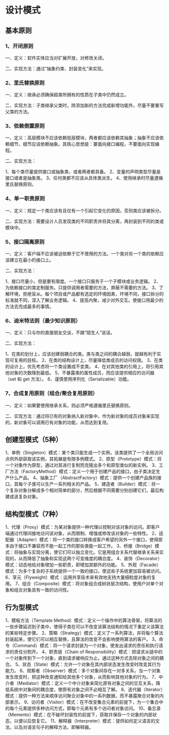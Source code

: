 # 设计模式

## 基本原则

### 1、开闭原则

一、定义：软件实体应当对扩展开放，对修改关闭。

二、实现方法：通过“抽象约束、封装变化”来实现。

### 2、里氏替换原则

一、定义：继承必须确保超类所拥有的性质在子类中仍然成立。

二、实现方法：子类继承父类时，除添加新的方法完成新增功能外，尽量不要重写父类的方法。

### 3、依赖倒置原则

一、定义：高层模块不应该依赖低层模块，两者都应该依赖其抽象；抽象不应该依赖细节，细节应该依赖抽象。其核心思想是：要面向接口编程，不要面向实现编程。

二、实现方法：

1、每个类尽量提供接口或抽象类，或者两者都具备。
2、变量的声明类型尽量是接口或者是抽象类。
3、任何类都不应该从具体类派生。
4、使用继承时尽量遵循里氏替换原则。

### 4、单一职责原则

一、定义：规定一个类应该有且仅有一个引起它变化的原因，否则类应该被拆分。

二、实现方法：需要设计人员发现类的不同职责并将其分离，再封装到不同的类或模块中。

### 5、接口隔离原则

一、定义：客户端不应该被迫依赖于它不使用的方法。一个类对另一个类的依赖应该建立在最小的接口上。

二、实现方法：

1、接口尽量小，但是要有限度。一个接口只服务于一个子模块或业务逻辑。
2、为依赖接口的类定制服务。只提供调用者需要的方法，屏蔽不需要的方法。
3、了解环境，拒绝盲从。每个项目或产品都有选定的环境因素，环境不同，接口拆分的标准就不同，深入了解业务逻辑。
4、提高内聚，减少对外交互。使接口用最少的方法去完成最多的事情。

### 6、迪米特法则（最少知识原则）

一、定义：只与你的直接朋友交谈，不跟“陌生人”说话。

二、实现方法：

1、在类的划分上，应该创建弱耦合的类。类与类之间的耦合越弱，就越有利于实现可复用的目标。
2、在类的结构设计上，尽量降低类成员的访问权限。
3、在类的设计上，优先考虑将一个类设置成不变类。
4、在对其他类的引用上，将引用其他对象的次数降到最低。
5、不暴露类的属性成员，而应该提供相应的访问器（set 和 get 方法）。
6、谨慎使用序列化（Serializable）功能。

### 7、合成复用原则（组合/聚合复用原则）

一、定义：如果要使用继承关系，则必须严格遵循里氏替换原则。

二、实现方法：通过将已有的对象纳入新对象中，作为新对象的成员对象来实现的，新对象可以调用已有对象的功能，从而达到复用。

## 创建型模式（5种）

1、单例（Singleton）模式：某个类只能生成一个实例，该类提供了一个全局访问点供外部获取该实例，其拓展是有限多例模式。
2、原型（Prototype）模式：将一个对象作为原型，通过对其进行复制而克隆出多个和原型类似的新实例。
3、工厂方法（FactoryMethod）模式：定义一个用于创建产品的接口，由子类决定生产什么产品。
4、抽象工厂（AbstractFactory）模式：提供一个创建产品族的接口，其每个子类可以生产一系列相关的产品。
5、建造者（Builder）模式：将一个复杂对象分解成多个相对简单的部分，然后根据不同需要分别创建它们，最后构建成该复杂对象。

## 结构型模式（7种）

1、代理（Proxy）模式：为某对象提供一种代理以控制对该对象的访问。即客户端通过代理间接地访问该对象，从而限制、增强或修改该对象的一些特性。
2、适配器（Adapter）模式：将一个类的接口转换成客户希望的另外一个接口，使得原本由于接口不兼容而不能一起工作的那些类能一起工作。
3、桥接（Bridge）模式：将抽象与实现分离，使它们可以独立变化。它是用组合关系代替继承关系来实现的，从而降低了抽象和实现这两个可变维度的耦合度。
4、装饰（Decorator）模式：动态地给对象增加一些职责，即增加其额外的功能。
5、外观（Facade）模式：为多个复杂的子系统提供一个一致的接口，使这些子系统更加容易被访问。
6、享元（Flyweight）模式：运用共享技术来有效地支持大量细粒度对象的复用。
7、组合（Composite）模式：将对象组合成树状层次结构，使用户对单个对象和组合对象具有一致的访问性。

## 行为型模式

1、模板方法（Template Method）模式：定义一个操作中的算法骨架，将算法的一些步骤延迟到子类中，使得子类在可以不改变该算法结构的情况下重定义该算法的某些特定步骤。
2、策略（Strategy）模式：定义了一系列算法，并将每个算法封装起来，使它们可以相互替换，且算法的改变不会影响使用算法的客户。
3、命令（Command）模式：将一个请求封装为一个对象，使发出请求的责任和执行请求的责任分割开。
4、职责链（Chain of Responsibility）模式：把请求从链中的一个对象传到下一个对象，直到请求被响应为止。通过这种方式去除对象之间的耦合。
5、状态（State）模式：允许一个对象在其内部状态发生改变时改变其行为能力。
6、观察者（Observer）模式：多个对象间存在一对多关系，当一个对象发生改变时，把这种改变通知给其他多个对象，从而影响其他对象的行为。
7、中介者（Mediator）模式：定义一个中介对象来简化原有对象之间的交互关系，降低系统中对象间的耦合度，使原有对象之间不必相互了解。
8、迭代器（Iterator）模式：提供一种方法来顺序访问聚合对象中的一系列数据，而不暴露聚合对象的内部表示。
9、访问者（Visitor）模式：在不改变集合元素的前提下，为一个集合中的每个元素提供多种访问方式，即每个元素有多个访问者对象访问。
10、备忘录（Memento）模式：在不破坏封装性的前提下，获取并保存一个对象的内部状态，以便以后恢复它。
11、解释器（Interpreter）模式：提供如何定义语言的文法，以及对语言句子的解释方法，即解释器。